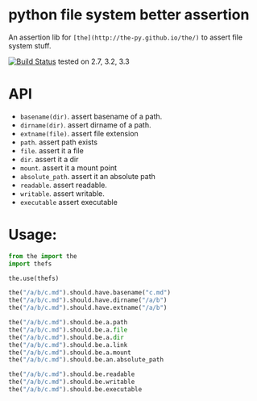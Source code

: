 # python file system better assertion

An assertion lib for `[the](http://the-py.github.io/the/)` to assert file system stuff.

[![Build Status](https://travis-ci.org/the-py/the-fs.png)](https://travis-ci.org/the-py/the-fs)
tested on 2.7, 3.2, 3.3


# API
* `basename(dir)`. assert basename of a path.
* `dirname(dir)`. assert dirname of a path.
* `extname(file)`. assert file extension
* `path`. assert path exists
* `file`. assert it a file
* `dir`. assert it a dir
* `mount`. assert it a mount point
* `absolute_path`. assert it an absolute path
* `readable`. assert readable.
* `writable`. assert writable.
* `executable` assert executable

# Usage:
```python
from the import the
import thefs

the.use(thefs)

the("/a/b/c.md").should.have.basename("c.md")
the("/a/b/c.md").should.have.dirname("/a/b")
the("/a/b/c.md").should.have.extname("/a/b")

the("/a/b/c.md").should.be.a.path
the("/a/b/c.md").should.be.a.file
the("/a/b/c.md").should.be.a.dir
the("/a/b/c.md").should.be.a.link
the("/a/b/c.md").should.be.a.mount
the("/a/b/c.md").should.be.an.absolute_path

the("/a/b/c.md").should.be.readable
the("/a/b/c.md").should.be.writable
the("/a/b/c.md").should.be.executable
```
